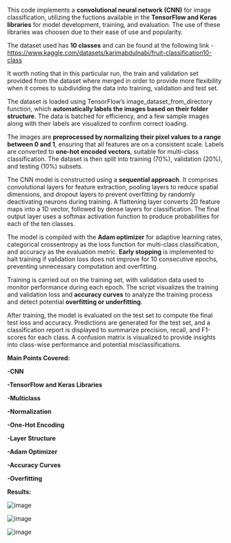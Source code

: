This code implements a **convolutional neural network (CNN)** for image classification, utilizing the fuctions available in the **TensorFlow and Keras libraries** for model development, training, and evaluation. The use of these libraries was choosen due to their ease of use and popularity. 

The dataset used has **10 classes** and can be found at the following link - https://www.kaggle.com/datasets/karimabdulnabi/fruit-classification10-class

It worth noting that in this particular run, the train and validation set provided from the dataset where merged in order to provide more flexibility when it comes to subdividing the data into training, validation and test set.  

The dataset is loaded using TensorFlow’s image_dataset_from_directory function, which **automatically labels the images based on their folder structure**. The data is batched for efficiency, and a few sample images along with their labels are visualized to confirm correct loading.

The images are **preprocessed by normalizing their pixel values to a range between 0 and 1**, ensuring that all features are on a consistent scale. Labels are converted to **one-hot encoded vectors**, suitable for multi-class classification. The dataset is then split into training (70%), validation (20%), and testing (10%) subsets.

The CNN model is constructed using a **sequential approach**. It comprises convolutional layers for feature extraction, pooling layers to reduce spatial dimensions, and dropout layers to prevent overfitting by randomly deactivating neurons during training. A flattening layer converts 2D feature maps into a 1D vector, followed by dense layers for classification. The final output layer uses a softmax activation function to produce probabilities for each of the ten classes.

The model is compiled with the **Adam optimizer** for adaptive learning rates, categorical crossentropy as the loss function for multi-class classification, and accuracy as the evaluation metric. **Early stopping** is implemented to halt training if validation loss does not improve for 10 consecutive epochs, preventing unnecessary computation and overfitting.

Training is carried out on the training set, with validation data used to monitor performance during each epoch. The script visualizes the training and validation loss and **accuracy curves** to analyze the training process and detect potential **overfitting or underfitting**.

After training, the model is evaluated on the test set to compute the final test loss and accuracy. Predictions are generated for the test set, and a classification report is displayed to summarize precision, recall, and F1-scores for each class. A confusion matrix is visualized to provide insights into class-wise performance and potential misclassifications.

**Main Points Covered:** 

**-CNN**

**-TensorFlow and Keras Libraries**

**-Multiclass**

**-Normalization**

**-One-Hot Encoding**

**-Layer Structure**

**-Adam Optimizer**

**-Accuracy Curves**

**-Overfitting**

**Results:**

![image](https://github.com/user-attachments/assets/0217b5a0-558f-407c-80fd-4a3a926efa75)

![image](https://github.com/user-attachments/assets/25b9ddc1-fdf4-41a1-8c27-72a50357a7bb)

![image](https://github.com/user-attachments/assets/5f5f9176-da64-41e1-8de7-fe56db9b3645)





